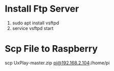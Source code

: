 # Install Ftp Server
1. sudo apt install vsftpd
2. service vsftpd start

# Scp File to Raspberry

scp UxPlay-master.zip pi@192.168.2.104:/home/pi
